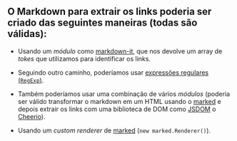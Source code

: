 ## O Markdown para extrair os links poderia ser criado das seguintes maneiras (todas são válidas):

* Usando um _módulo_ como [markdown-it](https://github.com/markdown-it/markdown-it), que nos devolve um array de _tokes_ que utilizamos para identificar os links.

* Seguindo outro caminho, poderíamos usar [expressões regulares
  (`RegExp`)](https://developer.mozilla.org/pt-BR/docs/Web/JavaScript/Guide/Regular_Expressions).

* Também poderíamos usar uma combinação de vários _módulos_ (poderia ser válido transformar o markdown em um HTML usando o
  [marked](https://github.com/markedjs/marked) e depois extrair os links com uma
  biblioteca de DOM como [JSDOM](https://github.com/jsdom/jsdom) o
  [Cheerio](https://github.com/cheeriojs/cheerio)).

* Usando um _custom renderer_ de [marked](https://github.com/markedjs/marked) (`new marked.Renderer()`).
